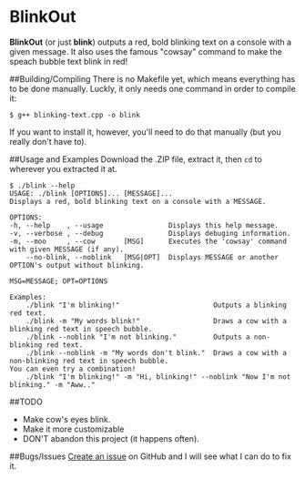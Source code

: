 # BlinkOut
**BlinkOut** (or just **blink**) outputs a red, bold blinking text on a console with a given message. It also uses the famous "cowsay" command to make the speach bubble text blink in red!

##Building/Compiling
There is no Makefile yet, which means everything has to be done manually. Luckly, it only needs one command in order to compile it:
```
$ g++ blinking-text.cpp -o blink
```
If you want to install it, however, you'll need to do that manually (but you really don't have to).

##Usage and Examples
Download the .ZIP file, extract it, then ```cd``` to wherever you extracted it at.
```
$ ./blink --help
USAGE: ./blink [OPTIONS]... [MESSAGE]...
Displays a red, bold blinking text on a console with a MESSAGE.

OPTIONS:
-h, --help    , --usage                Displays this help message.
-v, --verbose , --debug                Displays debuging information.
-m, --moo     , --cow       [MSG]      Executes the 'cowsay' command with given MESSAGE (if any).
    --no-blink, --noblink   [MSG|OPT]  Displays MESSAGE or another OPTION's output without blinking.

MSG=MESSAGE; OPT=OPTIONS

Examples:
    ./blink "I'm blinking!"                       Outputs a blinking red text.
    ./blink -m "My words blink!"                  Draws a cow with a blinking red text in speech bubble.
    ./blink --noblink "I'm not blinking."         Outputs a non-blinking red text.
    ./blink --noblink -m "My words don't blink."  Draws a cow with a non-blinking red text in speech bubble.
You can even try a combination!
    ./blink "I'm blinking!" -m "Hi, blinking!" --noblink "Now I'm not blinking." -m "Aww.."
```

##TODO
* Make cow's eyes blink.
* Make it more customizable
* DON'T abandon this project (it happens often).

##Bugs/Issues
[Create an issue](https://github.com/buzzbyte/BoxPL/issues/new) on GitHub and I will see what I can do to fix it.

